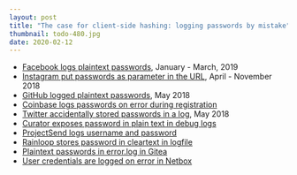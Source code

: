 ```yaml
---
layout: post
title: "The case for client-side hashing: logging passwords by mistake"
thumbnail: todo-480.jpg
date: 2020-02-12
---
```


* [Facebook logs plaintext passwords](https://newsroom.fb.com/news/2019/03/keeping-passwords-secure/), January - March, 2019
* [Instagram put passwords as parameter in the URL](https://nakedsecurity.sophos.com/2018/11/20/instagram-accidentally-reveals-plaintext-passwords-in-urls/), April - November 2018
* [GitHub logged plaintext passwords](https://www.zdnet.com/article/github-says-bug-exposed-account-passwords/), May 2018
* [Coinbase logs passwords on error during registration](https://cointelegraph.com/news/coinbase-accidentally-saves-unencrypted-passwords-of-3-420-customers)
* [Twitter accidentally stored passwords in a log](https://blog.twitter.com/en_us/topics/company/2018/keeping-your-account-secure.html), May 2018
* [Curator exposes password in plain text in debug logs](https://github.com/elastic/curator/issues/1336)
* [ProjectSend logs username and password](https://github.com/projectsend/projectsend/issues/687)
* [Rainloop stores password in cleartext in logfile](https://github.com/RainLoop/rainloop-webmail/issues/1872)
* [Plaintext passwords in error.log in Gitea](https://github.com/go-gitea/gitea/issues/3055)
* [User credentials are logged on error in Netbox](https://github.com/netbox-community/netbox/issues/2880)
